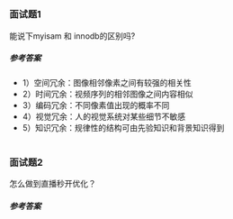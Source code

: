 # <h3 id="subject_001">面试题1</h3>

能说下myisam 和 innodb的区别吗?

##### 参考答案

* 1）空间冗余：图像相邻像素之间有较强的相关性
* 2）时间冗余：视频序列的相邻图像之间内容相似
* 3）编码冗余：不同像素值出现的概率不同
* 4）视觉冗余：人的视觉系统对某些细节不敏感
* 5）知识冗余：规律性的结构可由先验知识和背景知识得到

# <h3 id="subject_002">面试题2</h3>

怎么做到直播秒开优化？

##### 参考答案
